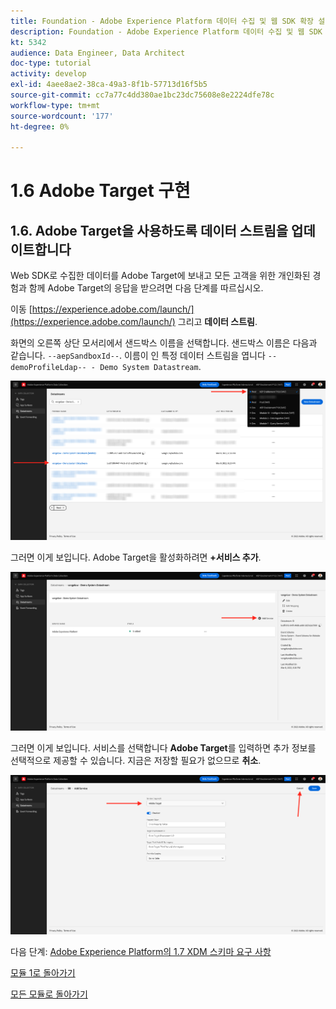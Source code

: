 ```yaml
---
title: Foundation - Adobe Experience Platform 데이터 수집 및 웹 SDK 확장 설정 - Adobe Target 구현
description: Foundation - Adobe Experience Platform 데이터 수집 및 웹 SDK 확장 설정 - Adobe Target 구현
kt: 5342
audience: Data Engineer, Data Architect
doc-type: tutorial
activity: develop
exl-id: 4aee8ae2-38ca-49a3-8f1b-57713d16f5b5
source-git-commit: cc7a77c4dd380ae1bc23dc75608e8e2224dfe78c
workflow-type: tm+mt
source-wordcount: '177'
ht-degree: 0%

---
```


# 1.6 Adobe Target 구현

## 1.6. Adobe Target을 사용하도록 데이터 스트림을 업데이트합니다

Web SDK로 수집한 데이터를 Adobe Target에 보내고 모든 고객을 위한 개인화된 경험과 함께 Adobe Target의 응답을 받으려면 다음 단계를 따르십시오.

이동 [https://experience.adobe.com/launch/](https://experience.adobe.com/launch/) 그리고 **데이터 스트림**.

화면의 오른쪽 상단 모서리에서 샌드박스 이름을 선택합니다. 샌드박스 이름은 다음과 같습니다. `--aepSandboxId--`. 이름이 인 특정 데이터 스트림을 엽니다 `--demoProfileLdap-- - Demo System Datastream`.

![왼쪽 탐색에서 Edge Configuration 아이콘을 클릭합니다](./images/edgeconfig1b.png)

그러면 이게 보입니다. Adobe Target을 활성화하려면 **+서비스 추가**.

![AEP Debugger](./images/aa2.png)

그러면 이게 보입니다. 서비스를 선택합니다 **Adobe Target**&#x200B;를 입력하면 추가 정보를 선택적으로 제공할 수 있습니다. 지금은 저장할 필요가 없으므로 **취소**.

![AEP Debugger](./images/at1.png)

다음 단계: [Adobe Experience Platform의 1.7 XDM 스키마 요구 사항](./ex7.md)

[모듈 1로 돌아가기](./data-ingestion-launch-web-sdk.md)

[모든 모듈로 돌아가기](./../../overview.md)

